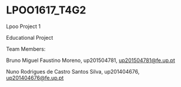 # LPOO1617_T4G2
Lpoo Project 1

Educational Project



Team Members:

Bruno Miguel Faustino Moreno,  up201504781, up201504781@fe.up.pt

Nuno Rodrigues de Castro Santos Silva, up201404676, up201404676@fe.up.pt
